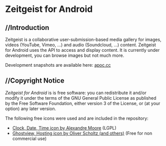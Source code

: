 # Zeitgeist for Android

## //Introduction

Zeitgeist is a collaborative user-submission-based media gallery for images,
videos (YouTube, Vimeo, ...) and audio (Soundcloud, ...) content. Zeitgeist
for Android uses the API to access and display content. It is currently
under development, you can browse images but not much more.

Development snapshots are available here: [apoc.cc](http://apoc.cc/zg-dev/)

## //Copyright Notice

*Zeitgeist for Android* is is free software: you can redistribute it and/or 
modify it under the terms of the GNU General Public License as published by
the Free Software Foundation, either version 3 of the License, or (at your 
option) any later version.

The following free icons were used and are included in the repository:

* [Clock, Date, Time icon by Alexandre Moore](http://www.iconfinder.com/icondetails/2013/128/clock_date_time_icon) (LGPL)
* [Ghostview, Hosting icon by Oliver Scholtz (and others)](http://www.iconfinder.com/icondetails/23841/128/ghostview_hosting_icon) (Free for non commercial use)

